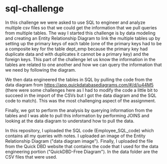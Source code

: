 # sql-challenge
In this challenge we were asked to use SQL to engineer and analyze multiple csv files so that we could get the information that we pull queries from multiple tables. The way I started this challenge is by data modeling and creating an Entity Relationship Diagram to link the multiple tables up by setting up the  primary keys of each table (one of the primary keys had to be a composite key for the table dept_emp because the primary key had duplicate data and with duplicates it cannot be a primary key) and the foreign keys. This part of the challenge let us know the information in the tables  are related to one another and how we can query the information that we need by following the diagram. 

We then data engineered the tables in SQL by pulling the code from the data diagram from https://app.quickdatabasediagrams.com/#/d/iu44M5 (there were some challenges here as I had to modify the code a little bit to succeed in the import of the CSVs but I got the data diagram and the SQL code to match). This was the most challenging aspect of the assignment.

Finally, we got to perform the analysis by querying information from the tables and I was able to pull this information by performing JOINS and looking at the data diagram to understand how to pull the data. 

In this repository, I uploaded the SQL code (Employee_SQL_code) which contains all my queries with notes. I uploaded an image of the Entity Relationship Diagram ("data diagram image"). Finally, I uploaded the file from the Quick DBD website that contains the code that I used for the data engineering portion ("QuickDBD-Free Diagram").  In the data folder are the CSV files that were used. 
